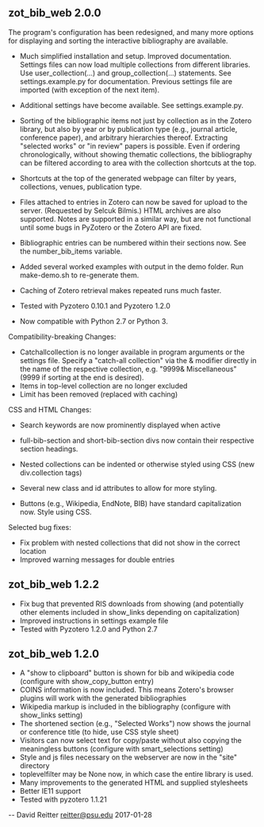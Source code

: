 zot_bib_web 2.0.0
-----------------------------------------

The program's configuration has been redesigned, and many more
options for displaying and sorting the interactive bibliography are available.


- Much simplified installation and setup.  Improved documentation.
  Settings files can now load multiple collections from different
  libraries.  Use user_collection(...) and group_collection(...)
  statements.  See settings.example.py for documentation.
  Previous settings file are imported (with exception of the next item).

- Additional settings have become available.  See settings.example.py.

- Sorting of the bibliographic items not just
  by collection as in the Zotero library, but also by year or by
  publication type (e.g., journal article, conference paper), and
  arbitrary hierarchies thereof.  Extracting "selected works" or "in
  review" papers is possible.  Even if ordering chronologically,
  without showing thematic collections, the bibliography can be
  filtered according to area with the collection shortcuts at the top.

- Shortcuts at the top of the generated webpage can filter by years,
  collections, venues, publication type.

- Files attached to entries in Zotero can now be saved for upload to
  the server. (Requested by Selcuk Bilmis.)  HTML archives are also
  supported. Notes are supported in
  a similar way, but are not functional until some bugs in PyZotero or
  the Zotero API are fixed.

- Bibliographic entries can be numbered within their sections now.
  See the number_bib_items variable.

- Added several worked examples with output in the demo folder.
  Run make-demo.sh to re-generate them.

- Caching of Zotero retrieval makes repeated runs much faster.

- Tested with Pyzotero 0.10.1 and Pyzotero 1.2.0
- Now compatible with Python 2.7 or Python 3.

Compatibility-breaking Changes:

- Catchallcollection is no longer available in program arguments or
the settings file.  Specify a "catch-all collection" via the &
modifier directly in the name of the respective collection,
e.g. "9999& Miscellaneous" (9999 if sorting at the end is desired).
- Items in top-level collection are no longer excluded
- Limit has been removed (replaced with caching)

CSS  and HTML Changes:

- Search keywords are now prominently displayed when active

- full-bib-section and short-bib-section divs now contain their
respective section headings.

- Nested collections can be indented or otherwise styled using CSS
  (new div.collection tags)

- Several new class and id attributes to allow for more styling.

- Buttons (e.g., Wikipedia, EndNote, BIB) have standard capitalization
now.  Style using CSS.


Selected bug fixes:

- Fix problem with nested collections that did not show in the correct location
- Improved warning messages for double entries


zot_bib_web 1.2.2
-----------------------------------------
- Fix bug that prevented RIS downloads from showing
  (and potentially other elements included in show_links depending on capitalization)
- Improved instructions in settings example file
- Tested with Pyzotero 1.2.0 and Python 2.7


zot_bib_web 1.2.0
-----------------------------------------

- A "show to clipboard" button is shown for bib and wikipedia code (configure with show_copy_button entry)
- COINS information is now included.  This means Zotero's browser plugins will work with the generated bibliographies
- Wikipedia markup is included in the bibliography (configure with show_links setting)
- The shortened section (e.g., "Selected Works") now shows the journal or conference title  (to hide, use CSS style sheet)
- Visitors can now select text for copy/paste without also copying the meaningless buttons (configure with smart_selections setting)
- Style and js files necessary on the webserver are now in the "site" directory
- toplevelfilter may be None now, in which case the entire library is used.
- Many improvements to the generated HTML and supplied stylesheets
- Better IE11 support
- Tested with pyzotero 1.1.21

-- David Reitter <reitter@psu.edu> 2017-01-28
